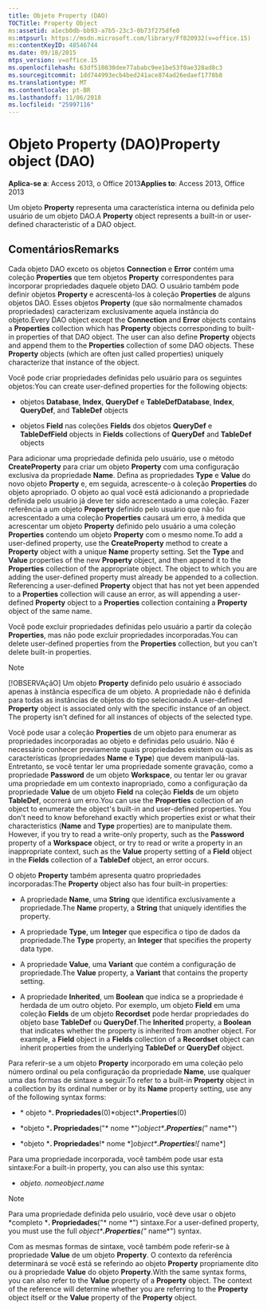 ```yaml
---
title: Objeto Property (DAO)
TOCTitle: Property Object
ms:assetid: a1ecb0db-bb93-a7b5-23c3-0b73f275dfe0
ms:mtpsurl: https://msdn.microsoft.com/library/Ff820932(v=office.15)
ms:contentKeyID: 48546744
ms.date: 09/18/2015
mtps_version: v=office.15
ms.openlocfilehash: 63df510830dee77ababc9ee1be53f0ae328ad8c3
ms.sourcegitcommit: 1dd744993ecb4bed241ace874ad26edaef1778b8
ms.translationtype: MT
ms.contentlocale: pt-BR
ms.lasthandoff: 11/06/2018
ms.locfileid: "25997116"
---
```

# <a name="property-object-dao"></a><span data-ttu-id="0ae1c-102">Objeto Property (DAO)</span><span class="sxs-lookup"><span data-stu-id="0ae1c-102">Property object (DAO)</span></span>

<span data-ttu-id="0ae1c-103">**Aplica-se a**: Access 2013, o Office 2013</span><span class="sxs-lookup"><span data-stu-id="0ae1c-103">**Applies to**: Access 2013, Office 2013</span></span>

<span data-ttu-id="0ae1c-104">Um objeto **Property** representa uma característica interna ou definida pelo usuário de um objeto DAO.</span><span class="sxs-lookup"><span data-stu-id="0ae1c-104">A **Property** object represents a built-in or user-defined characteristic of a DAO object.</span></span>

## <a name="remarks"></a><span data-ttu-id="0ae1c-105">Comentários</span><span class="sxs-lookup"><span data-stu-id="0ae1c-105">Remarks</span></span>

<span data-ttu-id="0ae1c-p101">Cada objeto DAO exceto os objetos **Connection** e **Error** contém uma coleção **Properties** que tem objetos **Property** correspondentes para incorporar propriedades daquele objeto DAO. O usuário também pode definir objetos **Property** e acrescentá-los à coleção **Properties** de alguns objetos DAO. Esses objetos **Property** (que são normalmente chamados propriedades) caracterizam exclusivamente aquela instância do objeto.</span><span class="sxs-lookup"><span data-stu-id="0ae1c-p101">Every DAO object except the **Connection** and **Error** objects contains a **Properties** collection which has **Property** objects corresponding to built-in properties of that DAO object. The user can also define **Property** objects and append them to the **Properties** collection of some DAO objects. These **Property** objects (which are often just called properties) uniquely characterize that instance of the object.</span></span>

<span data-ttu-id="0ae1c-109">Você pode criar propriedades definidas pelo usuário para os seguintes objetos:</span><span class="sxs-lookup"><span data-stu-id="0ae1c-109">You can create user-defined properties for the following objects:</span></span>

- <span data-ttu-id="0ae1c-110">objetos **Database**, **Index**, **QueryDef** e **TableDef**</span><span class="sxs-lookup"><span data-stu-id="0ae1c-110">**Database**, **Index**, **QueryDef**, and **TableDef** objects</span></span>

- <span data-ttu-id="0ae1c-111">objetos **Field** nas coleções **Fields** dos objetos **QueryDef** e **TableDef**</span><span class="sxs-lookup"><span data-stu-id="0ae1c-111">**Field** objects in **Fields** collections of **QueryDef** and **TableDef** objects</span></span>

<span data-ttu-id="0ae1c-p102">Para adicionar uma propriedade definida pelo usuário, use o método **CreateProperty** para criar um objeto **Property** com uma configuração exclusiva da propriedade **Name**. Defina as propriedades **Type** e **Value** do novo objeto **Property** e, em seguida, acrescente-o à coleção **Properties** do objeto apropriado. O objeto ao qual você está adicionando a propriedade definida pelo usuário já deve ter sido acrescentado a uma coleção. Fazer referência a um objeto **Property** definido pelo usuário que não foi acrescentado a uma coleção **Properties** causará um erro, à medida que acrescentar um objeto **Property** definido pelo usuário a uma coleção **Properties** contendo um objeto **Property** com o mesmo nome.</span><span class="sxs-lookup"><span data-stu-id="0ae1c-p102">To add a user-defined property, use the **CreateProperty** method to create a **Property** object with a unique **Name** property setting. Set the **Type** and **Value** properties of the new **Property** object, and then append it to the **Properties** collection of the appropriate object. The object to which you are adding the user-defined property must already be appended to a collection. Referencing a user-defined **Property** object that has not yet been appended to a **Properties** collection will cause an error, as will appending a user-defined **Property** object to a **Properties** collection containing a **Property** object of the same name.</span></span>

<span data-ttu-id="0ae1c-116">Você pode excluir propriedades definidas pelo usuário a partir da coleção **Properties**, mas não pode excluir propriedades incorporadas.</span><span class="sxs-lookup"><span data-stu-id="0ae1c-116">You can delete user-defined properties from the **Properties** collection, but you can't delete built-in properties.</span></span>

> [!NOTE]
> <span data-ttu-id="0ae1c-p103">[!OBSERVAçãO] Um objeto **Property** definido pelo usuário é associado apenas à instância específica de um objeto. A propriedade não é definida para todas as instâncias de objetos do tipo selecionado.</span><span class="sxs-lookup"><span data-stu-id="0ae1c-p103">A user-defined **Property** object is associated only with the specific instance of an object. The property isn't defined for all instances of objects of the selected type.</span></span>

<span data-ttu-id="0ae1c-p104">Você pode usar a coleção **Properties** de um objeto para enumerar as propriedades incorporadas ao objeto e definidas pelo usuário. Não é necessário conhecer previamente quais propriedades existem ou quais as características (propriedades **Name** e **Type**) que devem manipulá-las. Entretanto, se você tentar ler uma propriedade somente gravação, como a propriedade **Password** de um objeto **Workspace**, ou tentar ler ou gravar uma propriedade em um contexto inapropriado, como a configuração da propriedade **Value** de um objeto **Field** na coleção **Fields** de um objeto **TableDef**, ocorrerá um erro.</span><span class="sxs-lookup"><span data-stu-id="0ae1c-p104">You can use the **Properties** collection of an object to enumerate the object's built-in and user-defined properties. You don't need to know beforehand exactly which properties exist or what their characteristics (**Name** and **Type** properties) are to manipulate them. However, if you try to read a write-only property, such as the **Password** property of a **Workspace** object, or try to read or write a property in an inappropriate context, such as the **Value** property setting of a **Field** object in the **Fields** collection of a **TableDef** object, an error occurs.</span></span>

<span data-ttu-id="0ae1c-122">O objeto **Property** também apresenta quatro propriedades incorporadas:</span><span class="sxs-lookup"><span data-stu-id="0ae1c-122">The **Property** object also has four built-in properties:</span></span>

- <span data-ttu-id="0ae1c-123">A propriedade **Name**, uma **String** que identifica exclusivamente a propriedade.</span><span class="sxs-lookup"><span data-stu-id="0ae1c-123">The **Name** property, a **String** that uniquely identifies the property.</span></span>

- <span data-ttu-id="0ae1c-124">A propriedade **Type**, um **Integer** que especifica o tipo de dados da propriedade.</span><span class="sxs-lookup"><span data-stu-id="0ae1c-124">The **Type** property, an **Integer** that specifies the property data type.</span></span>

- <span data-ttu-id="0ae1c-125">A propriedade **Value**, uma **Variant** que contém a configuração de propriedade.</span><span class="sxs-lookup"><span data-stu-id="0ae1c-125">The **Value** property, a **Variant** that contains the property setting.</span></span>

- <span data-ttu-id="0ae1c-p105">A propriedade **Inherited**, um **Boolean** que indica se a propriedade é herdada de um outro objeto. Por exemplo, um objeto **Field** em uma coleção **Fields** de um objeto **Recordset** pode herdar propriedades do objeto base **TableDef** ou **QueryDef**.</span><span class="sxs-lookup"><span data-stu-id="0ae1c-p105">The **Inherited** property, a **Boolean** that indicates whether the property is inherited from another object. For example, a **Field** object in a **Fields** collection of a **Recordset** object can inherit properties from the underlying **TableDef** or **QueryDef** object.</span></span>

<span data-ttu-id="0ae1c-128">Para referir-se a um objeto **Property** incorporado em uma coleção pelo número ordinal ou pela configuração da propriedade **Name**, use qualquer uma das formas de sintaxe a seguir:</span><span class="sxs-lookup"><span data-stu-id="0ae1c-128">To refer to a built-in **Property** object in a collection by its ordinal number or by its **Name** property setting, use any of the following syntax forms:</span></span>

- <span data-ttu-id="0ae1c-129">\* objeto \***. Propriedades**(0)</span><span class="sxs-lookup"><span data-stu-id="0ae1c-129">\*object\***.Properties**(0)</span></span>

- <span data-ttu-id="0ae1c-130">\*objeto \***. Propriedades**("\* nome \*")</span><span class="sxs-lookup"><span data-stu-id="0ae1c-130">*object\***.Properties**("* name\*")</span></span>

- <span data-ttu-id="0ae1c-131">\*objeto \***. Propriedades**\!\* nome \*\]</span><span class="sxs-lookup"><span data-stu-id="0ae1c-131">*object\***.Properties**\!\[* name\*\]</span></span>

<span data-ttu-id="0ae1c-132">Para uma propriedade incorporada, você também pode usar esta sintaxe:</span><span class="sxs-lookup"><span data-stu-id="0ae1c-132">For a built-in property, you can also use this syntax:</span></span>

- <span data-ttu-id="0ae1c-133">*objeto*. *nome*</span><span class="sxs-lookup"><span data-stu-id="0ae1c-133">*object*.*name*</span></span>

> [!NOTE]
> <span data-ttu-id="0ae1c-134">Para uma propriedade definida pelo usuário, você deve usar o objeto \*completo \***. Propriedades**("\* nome \*") sintaxe.</span><span class="sxs-lookup"><span data-stu-id="0ae1c-134">For a user-defined property, you must use the full *object\***.Properties**("* name\*") syntax.</span></span>

<span data-ttu-id="0ae1c-p106">Com as mesmas formas de sintaxe, você também pode referir-se à propriedade **Value** de um objeto **Property**. O contexto da referência determinará se você está se referindo ao objeto **Property** propriamente dito ou à propriedade **Value** do objeto **Property**.</span><span class="sxs-lookup"><span data-stu-id="0ae1c-p106">With the same syntax forms, you can also refer to the **Value** property of a **Property** object. The context of the reference will determine whether you are referring to the **Property** object itself or the **Value** property of the **Property** object.</span></span>

